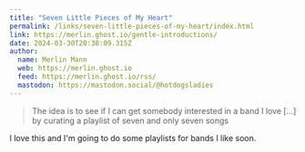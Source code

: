 ```yaml
---
title: "Seven Little Pieces of My Heart"
permalink: /links/seven-little-pieces-of-my-heart/index.html
link: https://merlin.ghost.io/gentle-introductions/
date: 2024-03-30T20:38:09.315Z
author: 
  name: Merlin Mann
  web: https://merlin.ghost.io
  feed: https://merlin.ghost.io/rss/
  mastodon: https://mastodon.social/@hotdogsladies
---
```


> The idea is to see if I can get somebody interested in a band I love [...] by curating a playlist of seven and only seven songs

I love this and I'm going to do some playlists for bands I like soon.

